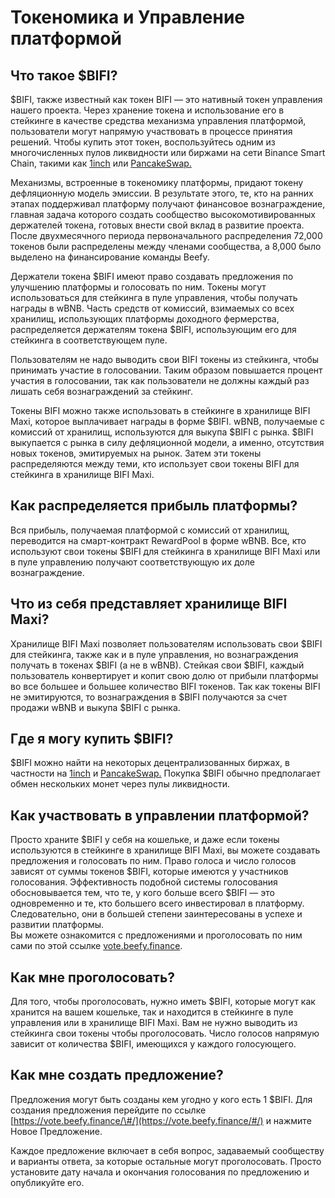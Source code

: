 # Токеномика и Управление платформой

## **Что такое $BIFI?**

$BIFI, также известный как токен BIFI — это нативный токен управления нашего проекта. Через хранение токена и использование его в стейкинге в качестве средства механизма управления платформой, пользователи могут напрямую участвовать в процессе принятия решений. Чтобы купить этот токен, воспользуйтесь одним из многочисленных пулов ликвидности или биржами на сети Binance Smart Chain, такими как [1inch](https://1inch.exchange/#/r/0xF4cb25a1FF50E319c267b3E51CBeC2699FB2A43B/BNB/BIFI/?network=56) или [PancakeSwap.](https://exchange.pancakeswap.finance/)

Механизмы, встроенные в токеномику платформы, придают токену дефляционную модель эмиссии. В результате этого, те, кто на ранних этапах поддерживал платформу получают финансовое вознаграждение, главная задача которого создать сообщество высокомотивированных держателей токена, готовых внести свой вклад в развитие проекта. После двухмесячного периода первоначального распределения 72,000 токенов были распределены между членами сообщества, а 8,000 было выделено на финансирование команды Beefy.

Держатели токена $BIFI имеют право создавать предложения по улучшению платформы и голосовать по ним. Токены могут использоваться для стейкинга в пуле управления, чтобы получать награды в wBNB. Часть средств от комиссий, взимаемых со всех хранилищ, использующих платформы доходного фермерства, распределяется держателям токена $BIFI, использующим его для стейкинга в соответствующем пуле.

Пользователям не надо выводить свои BIFI токены из стейкинга, чтобы принимать участие в голосовании. Таким образом повышается процент участия в голосовании, так как пользователи не должны каждый раз лишать себя вознаграждений за стейкинг.

Токены BIFI можно также использовать в стейкинге в хранилище BIFI Maxi, которое выплачивает награды в форме $BIFI. wBNB, получаемые с комиссий от хранилищ, используются для выкупа $BIFI с рынка. $BIFI выкупается с рынка в силу дефляционной модели, а именно, отсутствия новых токенов, эмитируемых на рынок. Затем эти токены распределяются между теми, кто использует свои токены BIFI для стейкинга в хранилище BIFI Maxi.

## **Как распределяется прибыль платформы?**

Вся прибыль, получаемая платформой с комиссий от хранилищ, переводится на смарт-контракт RewardPool в форме wBNB. Все, кто используют свои токены $BIFI для стейкинга в хранилище BIFI Maxi или в пуле управлению получают соответствующую их доле вознаграждение.

## **Что из себя представляет хранилище BIFI Maxi?**

Хранилище BIFI Maxi позволяет пользователям использовать свои $BIFI для стейкинга, также как и в пуле управления, но вознаграждения получать в токенах $BIFI (а не в wBNB). Стейкая свои $BIFI, каждый пользователь конвертирует и копит свою долю от прибыли платформы во все большее и большее количество BIFI токенов. Так как токены BIFI не эмитируются, то вознаграждения в $BIFI получаются за счет продажи wBNB и выкупа $BIFI с рынка.


## **Где я могу купить $BIFI?**

$BIFI можно найти на некоторых децентрализованных биржах, в частности на [1inch](https://1inch.exchange/#/r/0xF4cb25a1FF50E319c267b3E51CBeC2699FB2A43B/BNB/BIFI/?network=56) и [PancakeSwap.](https://exchange.pancakeswap.finance/) Покупка $BIFI обычно предполагает обмен нескольких монет через пулы ликвидности.

## **Как участвовать в управлении платформой?**

Просто храните $BIFI у себя на кошельке, и даже если токены используются в стейкинге в хранилище BIFI Maxi, вы можете создавать предложения и голосовать по ним. Право голоса и число голосов зависят от суммы токенов $BIFI, которые имеются у участников голосования. Эффективность подобной системы голосования обосновывается тем, что те, у кого больше всего $BIFI — это одновременно и те, кто большего всего инвестировал в платформу. Следовательно, они в большей степени заинтересованы в успехе и развитии платформы.  
Вы можете ознакомится с предложениями и проголосовать по ним сами по этой ссылке [vote.beefy.finance](https://vote.beefy.finance/).

## **Как мне проголосовать?**

Для того, чтобы проголосовать, нужно иметь $BIFI, которые могут как хранится на вашем кошельке, так и находится в стейкинге в пуле управления или в хранилище BIFI Maxi. Вам не нужно выводить из стейкинга свои токены чтобы проголосовать. Число голосов напрямую зависит от количества $BIFI, имеющихся у каждого голосующего.

## **Как мне создать предложение?**

Предложения могут быть созданы кем угодно у кого есть 1  $BIFI. Для создания предложения перейдите по ссылке [https://vote.beefy.finance/\#/](https://vote.beefy.finance/#/) и нажмите Новое Предложение.

Каждое предложение включает в себя вопрос, задаваемый сообществу и варианты ответа, за которые остальные могут проголосовать. Просто установите дату начала и окончания голосования по предложению и опубликуйте его.

